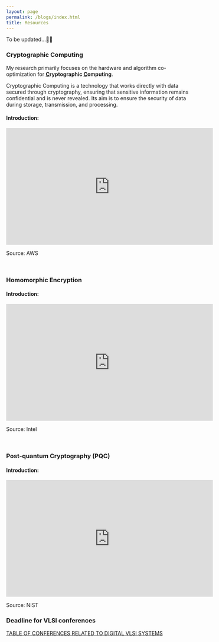 ```yaml
---
layout: page
permalink: /blogs/index.html
title: Resources
---
```


To be updated...👨‍💻

### Cryptographic Computing

My research primarily focuses on the hardware and algorithm co-optimization for **<u>C</u>ryptographic <u>C</u>omputing**. 

Cryptographic Computing is a technology that works directly with data secured through cryptography, ensuring that sensitive information remains confidential and is never revealed. Its aim is to ensure the security of data during storage, transmission, and processing. 

#### Introduction: 

<iframe width="560" height="315" src="https://www.youtube.com/embed/ezpb2jieg9o" title="AWS Cryptographic Computing | Amazon Web Services" frameborder="0" allow="accelerometer; autoplay; clipboard-write; encrypted-media; gyroscope; picture-in-picture; web-share" allowfullscreen></iframe>

Source: AWS



<br>

### Homomorphic Encryption

#### Introduction:

<iframe width="560" height="315" src="https://www.youtube.com/embed/Be-lJ_wwR_c" title="Intel® Homomorphic Encryption Acceleration Library | Intel Technology" frameborder="0" allow="accelerometer; autoplay; clipboard-write; encrypted-media; gyroscope; picture-in-picture; web-share" allowfullscreen></iframe>

Source: Intel

<br>

### Post-quantum Cryptography (PQC)

#### Introduction:

<iframe src="https://cdnapisec.kaltura.com/p/684682/sp/68468200/embedIframeJs/uiconf_id/31013851/partner_id/684682?iframeembed=true&playerId=iframeVid&entry_id=1_6apq14jf&flashvars[streamerType]=auto" width="560" height="315" allowfullscreen webkitallowfullscreen mozAllowFullScreen allow="autoplay *; fullscreen *; encrypted-media *" frameborder="0"></iframe>

Source: NIST

### Deadline for VLSI conferences

[TABLE OF CONFERENCES RELATED TO DIGITAL VLSI SYSTEMS](https://www.cse.chalmers.se/research/group/vlsi/conference/)

